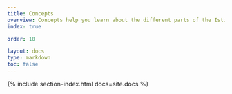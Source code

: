 ```yaml
---
title: Concepts
overview: Concepts help you learn about the different parts of the Istio system and the abstractions it uses.
index: true

order: 10

layout: docs
type: markdown
toc: false
---
```


{% include section-index.html docs=site.docs %}
